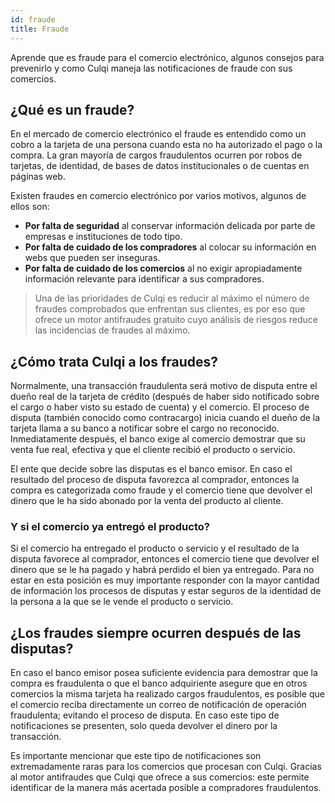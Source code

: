 ```yaml
---
id: fraude
title: Fraude
---
```


Aprende que es fraude para el comercio electrónico, algunos consejos para prevenirlo y como Culqi maneja las notificaciones de fraude con sus comercios.

## ¿Qué es un fraude?

En el mercado de comercio electrónico el fraude es entendido como un cobro a la tarjeta de una persona cuando esta no ha autorizado el pago o la compra. La gran mayoría de cargos fraudulentos ocurren por robos de tarjetas, de identidad, de bases de datos institucionales o de cuentas en páginas web.

Existen fraudes en comercio electrónico por varios motivos, algunos de ellos son:

- **Por falta de seguridad** al conservar información delicada por parte de empresas e instituciones de todo tipo.
- **Por falta de cuidado de los compradores** al colocar su información en webs que pueden ser inseguras.
- **Por falta de cuidado de los comercios** al no exigir apropiadamente información relevante para identificar a sus compradores.

> Una de las prioridades de Culqi es reducir al máximo el número de fraudes comprobados que enfrentan sus clientes, es por eso que ofrece un motor antifraudes gratuito cuyo análisis de riesgos reduce las incidencias de fraudes al máximo.

## ¿Cómo trata Culqi a los fraudes?

Normalmente, una transacción fraudulenta será motivo de disputa entre el dueño real de la tarjeta de crédito (después de haber sido notificado sobre el cargo o haber visto su estado de cuenta) y el comercio. El proceso de disputa (también conocido como contracargo) inicia cuando el dueño de la tarjeta llama a su banco a notificar sobre el cargo no reconocido. Inmediatamente después, el banco exige al comercio demostrar que su venta fue real, efectiva y que el cliente recibió el producto o servicio.

El ente que decide sobre las disputas es el banco emisor. En caso el resultado del proceso de disputa favorezca al comprador, entonces la compra es categorizada como fraude y el comercio tiene que devolver el dinero que le ha sido abonado por la venta del producto al cliente.

### Y si el comercio ya entregó el producto?

Si el comercio ha entregado el producto o servicio y el resultado de la disputa favorece al comprador, entonces el comercio tiene que devolver el dinero que se le ha pagado y habrá perdido el bien ya entregado. Para no estar en esta posición es muy importante responder con la mayor cantidad de información los procesos de disputas y estar seguros de la identidad de la persona a la que se le vende el producto o servicio.

## ¿Los fraudes siempre ocurren después de las disputas?

En caso el banco emisor posea suficiente evidencia para demostrar que la compra es fraudulenta o que el banco adquiriente asegure que en otros comercios la misma tarjeta ha realizado cargos fraudulentos, es posible que el comercio reciba directamente un correo de notificación de operación fraudulenta; evitando el proceso de disputa. En caso este tipo de notificaciones se presenten, solo queda devolver el dinero por la transacción.

Es importante mencionar que este tipo de notificaciones son extremadamente raras para los comercios que procesan con Culqi. Gracias al motor antifraudes que Culqi que ofrece a sus comercios: este permite identificar de la manera más acertada posible a compradores fraudulentos.